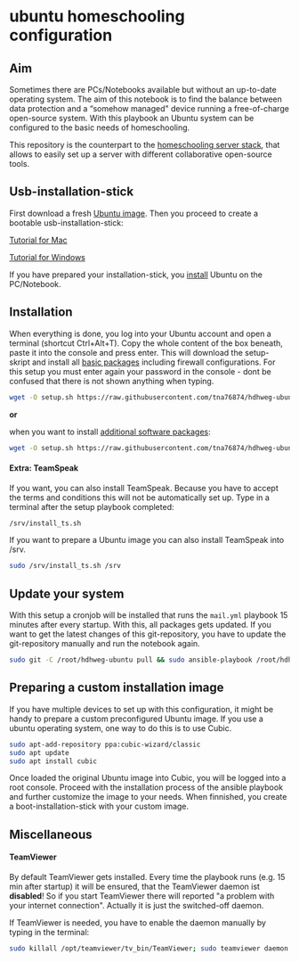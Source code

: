 # ubuntu homeschooling configuration

## Aim

Sometimes there are PCs/Notebooks available but without an up-to-date operating system. The aim of this notebook is to find the balance between data protection and a “somehow managed" device running a free-of-charge open-source system.  With this playbook an Ubuntu system can be configured to the basic needs of homeschooling.

This repository is the counterpart to the [homeschooling server stack](https://github.com/tna76874/hdhweg-homeschooling-stack), that allows to easily set up a server with different collaborative open-source tools.

## Usb-installation-stick

First download a fresh [Ubuntu image](http://releases.ubuntu.com/18.04.4/ubuntu-18.04.4-desktop-amd64.iso). Then you proceed to create a bootable usb-installation-stick:

[Tutorial for Mac](https://ubuntu.com/tutorials/tutorial-create-a-usb-stick-on-macos#3-prepare-the-usb-stick) 

[Tutorial for Windows](https://ubuntu.com/tutorials/tutorial-create-a-usb-stick-on-windows?_ga=2.155856051.944099286.1569325450-264943242.1569325450#2-requirements) 

If you have prepared your installation-stick, you [install](https://ubuntu.com/tutorials/tutorial-install-ubuntu-desktop#4-boot-from-usb-flash-drive) Ubuntu on the PC/Notebook.

## Installation

When everything is done, you log into your Ubuntu account and open a terminal (shortcut Ctrl+Alt+T). Copy the whole content of the box beneath, paste it into the console and press enter. This will download the setup-skript and install all [basic packages](roles/base/tasks/main.yml) including firewall configurations. For this setup you must enter again your password in the console - dont be confused that there is not shown anything when typing.

```bash
wget -O setup.sh https://raw.githubusercontent.com/tna76874/hdhweg-ubuntu/master/setup.sh && chmod +x setup.sh && sudo bash setup.sh && rm setup.sh
```

**or**

when you want to install [additional software packages](roles/custom/tasks/main.yml):

```bash
wget -O setup.sh https://raw.githubusercontent.com/tna76874/hdhweg-ubuntu/master/setup.sh && chmod +x setup.sh && sudo bash setup.sh custom.yml && rm setup.sh
```

#### Extra: TeamSpeak

If you want, you can also install TeamSpeak. Because you have to accept the terms and conditions this will not be automatically set up. Type in a terminal after the setup playbook completed:

```bash
/srv/install_ts.sh
```

If you want to prepare a Ubuntu image you can also install TeamSpeak into /srv.

```bash
sudo /srv/install_ts.sh /srv
```

## Update your system

With this setup a cronjob will be installed that runs the `mail.yml` playbook 15 minutes after every startup. With this, all packages gets updated. If you want to get the latest changes of this git-repository, you have to update the git-repository manually and run the notebook again.

```bash
sudo git -C /root/hdhweg-ubuntu pull && sudo ansible-playbook /root/hdhweg-ubuntu/setup.yml
```

## Preparing a custom installation image

If you have multiple devices to set up with this configuration, it might be handy to prepare a custom preconfigured Ubuntu image. If you use a ubuntu operating system, one way to do this is to use Cubic.

```bash
sudo apt-add-repository ppa:cubic-wizard/classic
sudo apt update
sudo apt install cubic
```

Once loaded the original Ubuntu image into Cubic, you will be logged into a root console. Proceed with the installation process of the ansible playbook and further customize the image to your needs. When finnished, you create a boot-installation-stick with your custom image.

## Miscellaneous

#### TeamViewer

By default TeamViewer gets installed. Every time the playbook runs (e.g. 15 min after startup) it will be ensured, that the TeamViewer daemon ist **disabled**! So if you start TeamViewer there will reported "a problem with your internet connection". Actually it is just the switched-off daemon.

If TeamViewer is needed, you have to enable the daemon manually by typing in the terminal:

```bash
sudo killall /opt/teamviewer/tv_bin/TeamViewer; sudo teamviewer daemon enable
```
